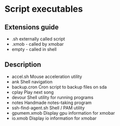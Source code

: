 # Script executables
## Extensions guide
* .sh
externally called script
* .xmob - called by xmobar
* empty - called in shell

## Description
* accel.sh
Mouse acceleration utility
* ank
Shell navigation
* backup.cron
Cron script to backup files on sda
* cplay
Play next song
* devour
Shell utility for running programs
* notes
Handmade notes-taking program
* ssh-find-agent.sh
Shell / PAM utility
* gpumem.xmob
Display gpu information for xmobar
* io.xmob
Display io information for xmobar

